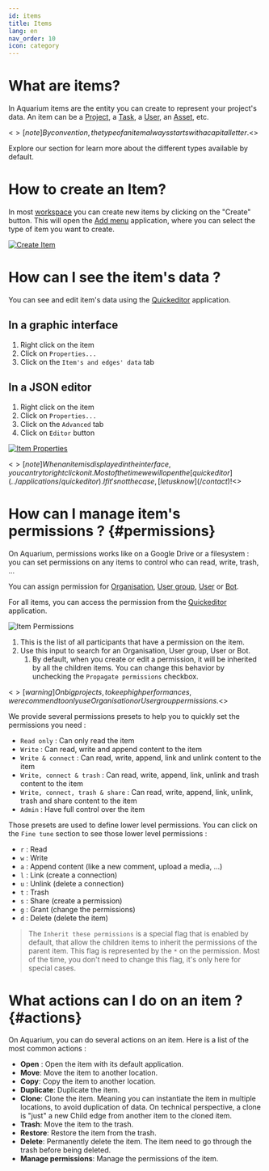 ```yaml
---
id: items
title: Items
lang: en
nav_order: 10
icon: category
---
```


# What are items?

In Aquarium items are the entity you can create to represent your project's data. An item can be a [Project](./project), a [Task](./task), a [User](./user), an [Asset](./asset), etc.

<$>[note]
By convention, the type of an item always starts with a capital letter.
<$>

Explore our section for learn more about the different types available by default.

# How to create an Item?

In most [workspace](./workspace) you can create new items by clicking on the "Create" button. This will open the [Add menu](../applications/addmenu) application, where you can select the type of item you want to create.

[![Create Item](/_medias/create-button.png)](../applications/addmenu)

# How can I see the item's data ?

You can see and edit item's data using the [Quickeditor](../applications/quickeditor.md) application.

## In a graphic interface

1. Right click on the item
2. Click on `Properties...`
3. Click on the `Item's and edges' data` tab


## In a JSON editor
1. Right click on the item
2. Click on `Properties...`
3. Click on the `Advanced` tab
4. Click on `Editor` button

[![Item Properties](/_medias/item-properties.png)](../applications/quickeditor)

<$>[note]
When an item is displayed in the interface, you can try to right click on it. Most of the time we will open the [quickeditor](../applications/quickeditor). If it's not the case, [let us know](/contact) !
<$>

# How can I manage item's permissions ? {#permissions}

On Aquarium, permissions works like on a Google Drive or a filesystem : you can set permissions on any items to control who can read, write, trash, ...

You can assign permission for [Organisation](./organisation), [User group](./usergroup), [User](./user) or [Bot](./bot).

For all items, you can access the permission from the [Quickeditor](../applications/quickeditor) application.

![Item Permissions](/_medias/quickeditor-permissions.png)

1. This is the list of all participants that have a permission on the item.
2. Use this input to search for an Organisation, User group, User or Bot.
   1. By default, when you create or edit a permission, it will be inherited by all the children items. You can change this behavior by unchecking the `Propagate permissions` checkbox.

<$>[warning]
On big projects, to keep high performances, we recommend to only use Organisation or User group permissions.
<$>

We provide several permissions presets to help you to quickly set the permissions you need :

- `Read only` : Can only read the item
- `Write` : Can read, write and append content to the item
- `Write & connect` : Can read, write, append, link and unlink content to the item
- `Write, connect & trash` : Can read, write, append, link, unlink and trash content to the item
- `Write, connect, trash & share` : Can read, write, append, link, unlink, trash and share content to the item
- `Admin` : Have full control over the item

Those presets are used to define lower level permissions. You can click on the `Fine tune` section to see those lower level permissions :

- `r` : Read
- `w` : Write
- `a` : Append content (like a new comment, upload a media, ...)
- `l` : Link (create a connection)
- `u` : Unlink (delete a connection)
- `t` : Trash
- `s` : Share (create a permission)
- `g` : Grant (change the permissions)
- `d` : Delete (delete the item)

> The `Inherit these permissions` is a special flag that is enabled by default, that allow the children items to inherit the permissions of the parent item. This flag is represented by the `*` on the permission. Most of the time, you don't need to change this flag, it's only here for special cases.

# What actions can I do on an item ? {#actions}

On Aquarium, you can do several actions on an item. Here is a list of the most common actions :

- **Open** : Open the item with its default application.
- **Move**: Move the item to another location.
- **Copy**: Copy the item to another location.
- **Duplicate**: Duplicate the item.
- **Clone**: Clone the item. Meaning you can instantiate the item in multiple locations, to avoid duplication of data. On technical perspective, a clone is "just" a new Child edge from another item to the cloned item.
- **Trash**: Move the item to the trash.
- **Restore**: Restore the item from the trash.
- **Delete**: Permanently delete the item. The item need to go through the trash before being deleted.
- **Manage permissions**: Manage the permissions of the item.